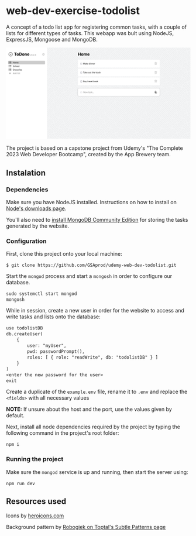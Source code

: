 # web-dev-exercise-todolist
A concept of a todo list app for registering common tasks, with a couple of lists for different types of tasks. This webapp was bult using NodeJS, ExpressJS, Mongoose and MongoDB. 

![ToDo list app - Home page](readme-img/home-page.png)

The project is based on a capstone project from Udemy's "The Complete 2023 Web Developer Bootcamp", created by the App Brewery team.

## Instalation

### Dependencies

Make sure you have NodeJS installed. Instructions on how to install on [Node's downloads page](https://nodejs.org/en/download/package-manager).

You'll also need to [install MongoDB Community Edition](https://www.mongodb.com/docs/manual/installation/) for storing the tasks generated by the website.

### Configuration

First, clone this project onto your local machine:

```
$ git clone https://github.com/GSAprod/udemy-web-dev-todolist.git
```

Start the `mongod` process and start a `mongosh` in order to configure our database. 

```
sudo systemctl start mongod
mongosh
```

While in session, create a new user in order for the website to access and write tasks and lists onto the database:

```
use todolistDB
db.createUser(
    {
        user: "myUser",
        pwd: passwordPrompt(),
        roles: [ { role: "readWrite", db: "todolistDB" } ]
    }
)
<enter the new password for the user>
exit
```

Create a duplicate of the `example.env` file, rename it to `.env` and replace the `<fields>` with all necessary values

**NOTE:** If unsure about the host and the port, use the values given by default.

Next, install all node dependencies required by the project by typing the following command in the project's root folder:

```
npm i
```

### Running the project

Make sure the `mongod` service is up and running, then start the server using:

```
npm run dev
```


## Resources used

Icons by [heroicons.com](https://heroicons.com)

Background pattern by [Robogiek on Toptal's Subtle Patterns page](https://www.toptal.com/designers/subtlepatterns/interlaced/)